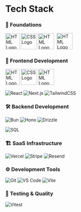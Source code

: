 # Tech Stack

### 🌱 Foundations
<img src="https://seeklogo.com/images/H/html5-without-wordmark-color-logo-14D252D878-seeklogo.com.png" width="45" height="50" alt="HTML Logo"> <img src="https://cdn1.iconfinder.com/data/icons/logotypes/32/badge-css-3-512.png" width="50" height="50" alt="CSS Logo"> <img src="https://cdn.pixabay.com/photo/2015/04/23/17/41/javascript-736400_1280.png" width="50" height="50" alt="HTML Logo">&nbsp; <img src="https://upload.wikimedia.org/wikipedia/commons/thumb/4/4c/Typescript_logo_2020.svg/1200px-Typescript_logo_2020.svg.png" width="50.5" height="50.5" alt="HTML Logo">

### 🎨 Frontend Development
<img src="https://nextsoftware.io/files/images/logos/main/reactjs-logo.png" width="45" height="50" alt="HTML Logo"> <img src="https://cdn1.iconfinder.com/data/icons/logotypes/32/badge-css-3-512.png" width="50" height="50" alt="CSS Logo"> <img src="https://cdn.pixabay.com/photo/2015/04/23/17/41/javascript-736400_1280.png" width="50" height="50" alt="HTML Logo">



![React](https://img.shields.io/badge/-React-61DAFB?style=flat-square&logo=react&logoColor=black)
![Next.js](https://img.shields.io/badge/-Next.js-000000?style=flat-square&logo=next.js&logoColor=white)
![TailwindCSS](https://img.shields.io/badge/-TailwindCSS-38B2AC?style=flat-square&logo=tailwind-css&logoColor=white)

### 🛠 Backend Development
![Bun](https://img.shields.io/badge/-Bun-000000?style=flat-square&logo=bun&logoColor=white)
![Hono](https://img.shields.io/badge/-Hono-E36002?style=flat-square&logo=hono&logoColor=white)
![Drizzle](https://img.shields.io/badge/-Drizzle-C5F74F?style=flat-square&logo=drizzle&logoColor=black)

![SQL](https://img.shields.io/badge/-SQL-4479A1?style=flat-square&logo=postgresql&logoColor=white)

### 🏗 SaaS Infrastructure
![Vercel](https://img.shields.io/badge/-Vercel-000000?style=flat-square&logo=vercel&logoColor=white)
![Stripe](https://img.shields.io/badge/-Stripe-008CDD?style=flat-square&logo=stripe&logoColor=white)
![Resend](https://img.shields.io/badge/-Resend-000000?style=flat-square&logo=resend&logoColor=white)

### ⚙️ Development Tools
![Git](https://img.shields.io/badge/-Git-F05032?style=flat-square&logo=git&logoColor=white)
![VS Code](https://img.shields.io/badge/-VS%20Code-007ACC?style=flat-square&logo=visual-studio-code&logoColor=white)
![Vite](https://img.shields.io/badge/-Vite-646CFF?style=flat-square&logo=vite&logoColor=white)

### 🧪 Testing & Quality
![Vitest](https://img.shields.io/badge/-Vitest-6E9F18?style=flat-square&logo=vitest&logoColor=white)

<!--
> [!NOTE]  
> Highlights information that users should take into account, even when skimming.

> [!TIP]
> Optional information to help a user be more successful.

> [!IMPORTANT]  
> Crucial information necessary for users to succeed.

> [!WARNING]  
> Critical content demanding immediate user attention due to potential risks.

> [!CAUTION]
> Negative potential consequences of an action.
-->
